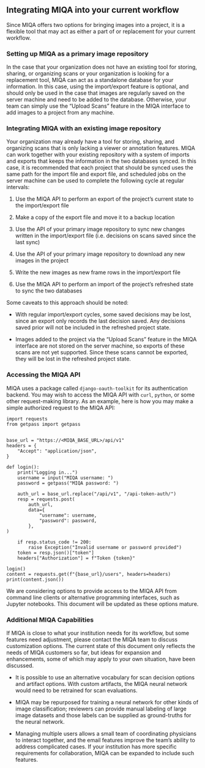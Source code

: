 ﻿## Integrating MIQA into your current workflow

Since MIQA offers two options for bringing images into a project, it is a flexible tool that may act as either a part of or replacement for your current workflow.

### Setting up MIQA as a primary image repository

In the case that your organization does not have an existing tool for storing, sharing, or organizing scans or your organization is looking for a replacement tool, MIQA can act as a standalone database for your information. In this case, using the import/export feature is optional, and should only be used in the case that images are regularly saved on the server machine and need to be added to the database. Otherwise, your team can simply use the “Upload Scans” feature in the MIQA interface to add images to a project from any machine.

### Integrating MIQA with an existing image repository

Your organization may already have a tool for storing, sharing, and organizing scans that is only lacking a viewer or annotation features. MIQA can work together with your existing repository with a system of imports and exports that keeps the information in the two databases synced. In this case, it is recommended that each project that should be synced uses the same path for the import file and export file, and scheduled jobs on the server machine can be used to complete the following cycle at regular intervals:

1.  Use the MIQA API to perform an export of the project’s current state to the import/export file
    
2.  Make a copy of the export file and move it to a backup location
    
3.  Use the API of your primary image repository to sync new changes written in the import/export file (i.e. decisions on scans saved since the last sync)
    
4.  Use the API of your primary image repository to download any new images in the project
    
5.  Write the new images as new frame rows in the import/export file
    
6.  Use the MIQA API to perform an import of the project’s refreshed state to sync the two databases
    

Some caveats to this approach should be noted:

-   With regular import/export cycles, some saved decisions may be lost, since an export only records the last decision saved. Any decisions saved prior will not be included in the refreshed project state.
    
-   Images added to the project via the “Upload Scans” feature in the MIQA interface are not stored on the server machine, so exports of these scans are not yet supported. Since these scans cannot be exported, they will be lost in the refreshed project state.

### Accessing the MIQA API

MIQA uses a package called `django-oauth-toolkit` for its authentication backend. You may wish to access the MIQA API with `curl`, `python`, or some other request-making library. As an example, here is how you may make a simple authorized request to the MIQA API:

```
import requests
from getpass import getpass
  

base_url = "https://<MIQA_BASE_URL>/api/v1"
headers = {
	"Accept": "application/json",
} 

def login():
	print("Logging in...")
	username = input("MIQA username: ")
	password = getpass("MIQA password: ")
	
	auth_url = base_url.replace("/api/v1", "/api-token-auth/")
	resp = requests.post(
		auth_url,
		data={
			"username": username,
			"password": password,
		},
)

	if resp.status_code != 200:
		raise Exception("Invalid username or password provided")
	token = resp.json()["token"]
	headers["Authorization"] = f"Token {token}"
  
login()
content = requests.get(f"{base_url}/users", headers=headers)
print(content.json())
```


We are considering options to provide access to the MIQA API from command line clients or alternative programming interfaces, such as Jupyter notebooks. This document will be updated as these options mature.

### Additional MIQA Capabilities

If MIQA is close to what your institution needs for its workflow, but some features need adjustment, please contact the MIQA team to discuss customization options. The current state of this document only reflects the needs of MIQA customers so far, but ideas for expansion and enhancements, some of which may apply to your own situation, have been discussed.

-   It is possible to use an alternative vocabulary for scan decision options and artifact options. With custom artifacts, the MIQA neural network would need to be retrained for scan evaluations.
    
-   MIQA may be repurposed for training a neural network for other kinds of image classification; reviewers can provide manual labeling of large image datasets and those labels can be supplied as ground-truths for the neural network.
    
-   Managing multiple users allows a small team of coordinating physicians to interact together, and the email features improve the team’s ability to address complicated cases. If your institution has more specific requirements for collaboration, MIQA can be expanded to include such features.
